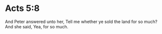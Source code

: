 # Acts 5:8

And Peter answered unto her, Tell me whether ye sold the land for so much? And she said, Yea, for so much.
